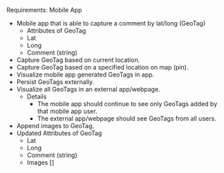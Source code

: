 Requirements: Mobile App
* Mobile app that is able to capture a comment by lat/long (GeoTag)
  * Attributes of GeoTag
  * Lat
  * Long
  * Comment (string)
* Capture GeoTag based on current location.
* Capture GeoTag based on a specified location on map (pin).
* Visualize mobile app generated GeoTags in app.
* Persist GeoTags externally.
* Visualize all GeoTags in an external app/webpage.
  * Details
     * The mobile app should continue to see only GeoTags added by that mobile app user.
     * The external app/webpage should see GeoTags from all users.
* Append images to GeoTag.
* Updated Attributes of GeoTag
  * Lat
  * Long
  * Comment (string)
  * Images []
